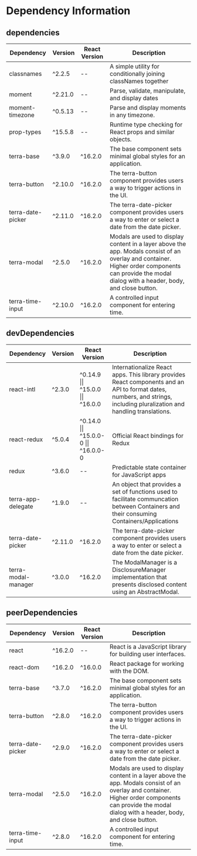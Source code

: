 # Dependency Information

## dependencies
| Dependency | Version | React Version | Description |
|-|-|-|-|
| classnames | ^2.2.5 | -- | A simple utility for conditionally joining classNames together |
| moment | ^2.21.0 | -- | Parse, validate, manipulate, and display dates |
| moment-timezone | ^0.5.13 | -- | Parse and display moments in any timezone. |
| prop-types | ^15.5.8 | -- | Runtime type checking for React props and similar objects. |
| terra-base | ^3.9.0 | ^16.2.0 | The base component sets minimal global styles for an application. |
| terra-button | ^2.10.0 | ^16.2.0 | The terra-button component provides users a way to trigger actions in the UI. |
| terra-date-picker | ^2.11.0 | ^16.2.0 | The terra-date-picker component provides users a way to enter or select a date from the date picker. |
| terra-modal | ^2.5.0 | ^16.2.0 | Modals are used to display content in a layer above the app. Modals consist of an overlay and container. Higher order components can provide the modal dialog with a header, body, and close button. |
| terra-time-input | ^2.10.0 | ^16.2.0 | A controlled input component for entering time. |

## devDependencies
| Dependency | Version | React Version | Description |
|-|-|-|-|
| react-intl | ^2.3.0 | ^0.14.9 \|\| ^15.0.0 \|\| ^16.0.0 | Internationalize React apps. This library provides React components and an API to format dates, numbers, and strings, including pluralization and handling translations. |
| react-redux | ^5.0.4 | ^0.14.0 \|\| ^15.0.0-0 \|\| ^16.0.0-0 | Official React bindings for Redux |
| redux | ^3.6.0 | -- | Predictable state container for JavaScript apps |
| terra-app-delegate | ^1.9.0 | -- | An object that provides a set of functions used to facilitate communcation between Containers and their consuming Containers/Applications |
| terra-date-picker | ^2.11.0 | ^16.2.0 | The terra-date-picker component provides users a way to enter or select a date from the date picker. |
| terra-modal-manager | ^3.0.0 | ^16.2.0 | The ModalManager is a DisclosureManager implementation that presents disclosed content using an AbstractModal. |

## peerDependencies
| Dependency | Version | React Version | Description |
|-|-|-|-|
| react | ^16.2.0 | -- | React is a JavaScript library for building user interfaces. |
| react-dom | ^16.2.0 | ^16.0.0 | React package for working with the DOM. |
| terra-base | ^3.7.0 | ^16.2.0 | The base component sets minimal global styles for an application. |
| terra-button | ^2.8.0 | ^16.2.0 | The terra-button component provides users a way to trigger actions in the UI. |
| terra-date-picker | ^2.9.0 | ^16.2.0 | The terra-date-picker component provides users a way to enter or select a date from the date picker. |
| terra-modal | ^2.5.0 | ^16.2.0 | Modals are used to display content in a layer above the app. Modals consist of an overlay and container. Higher order components can provide the modal dialog with a header, body, and close button. |
| terra-time-input | ^2.8.0 | ^16.2.0 | A controlled input component for entering time. |
